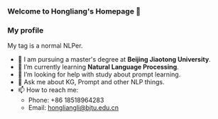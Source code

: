 ### Welcome to Hongliang's Homepage 👋

### My profile
My tag is a normal NLPer.
- 🔭 I am pursuing a master's degree at **Beijing Jiaotong University**.
- 🌱 I’m currently learning **Natural Language Processing**. 
- 🤔 I’m looking for help with study about prompt learning.
- 💬 Ask me about KG, Prompt and other NLP things.
- 📫 How to reach me: 
  - Phone: +86 18518964283
  - Email: hongliangli@bjtu.edu.cn


<!--
**HLiang-Lee/HLiang-Lee** is a ✨ _special_ ✨ repository because its `README.md` (this file) appears on your GitHub profile.

Here are some ideas to get you started:

- 🔭 I’m currently studying at Beijing Jiaotong University.
- 🌱 I’m currently learning Natural Language Processing. 
- 🤔 I’m looking for help with study about prompt learning.
- 💬 Ask me about KG, Prompt and other NLP things.
- 📫 How to reach me: 
  - Phone: +86 18518964283
  - Email: hl.mark@qq.com
-->
